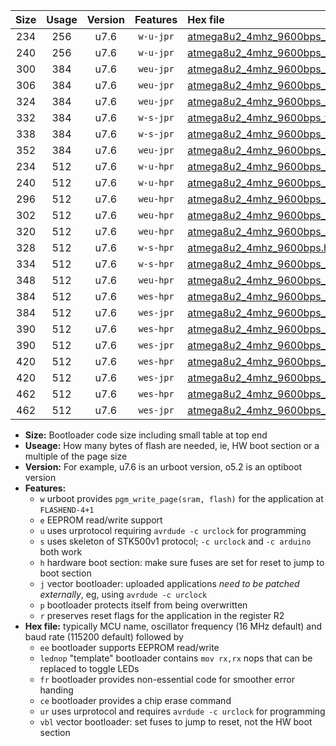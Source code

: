 |Size|Usage|Version|Features|Hex file|
|:-:|:-:|:-:|:-:|:--|
|234|256|u7.6|`w-u-jpr`|[atmega8u2_4mhz_9600bps_ur_vbl.hex](https://raw.githubusercontent.com/stefanrueger/urboot/main/atmega8u2_4mhz_9600bps_ur_vbl.hex)|
|240|256|u7.6|`w-u-jpr`|[atmega8u2_4mhz_9600bps_lednop_ur_vbl.hex](https://raw.githubusercontent.com/stefanrueger/urboot/main/atmega8u2_4mhz_9600bps_lednop_ur_vbl.hex)|
|300|384|u7.6|`weu-jpr`|[atmega8u2_4mhz_9600bps_ee_ur_vbl.hex](https://raw.githubusercontent.com/stefanrueger/urboot/main/atmega8u2_4mhz_9600bps_ee_ur_vbl.hex)|
|306|384|u7.6|`weu-jpr`|[atmega8u2_4mhz_9600bps_ee_lednop_ur_vbl.hex](https://raw.githubusercontent.com/stefanrueger/urboot/main/atmega8u2_4mhz_9600bps_ee_lednop_ur_vbl.hex)|
|324|384|u7.6|`weu-jpr`|[atmega8u2_4mhz_9600bps_ee_lednop_fr_ur_vbl.hex](https://raw.githubusercontent.com/stefanrueger/urboot/main/atmega8u2_4mhz_9600bps_ee_lednop_fr_ur_vbl.hex)|
|332|384|u7.6|`w-s-jpr`|[atmega8u2_4mhz_9600bps_vbl.hex](https://raw.githubusercontent.com/stefanrueger/urboot/main/atmega8u2_4mhz_9600bps_vbl.hex)|
|338|384|u7.6|`w-s-jpr`|[atmega8u2_4mhz_9600bps_lednop_vbl.hex](https://raw.githubusercontent.com/stefanrueger/urboot/main/atmega8u2_4mhz_9600bps_lednop_vbl.hex)|
|352|384|u7.6|`weu-jpr`|[atmega8u2_4mhz_9600bps_ee_lednop_fr_ce_ur_vbl.hex](https://raw.githubusercontent.com/stefanrueger/urboot/main/atmega8u2_4mhz_9600bps_ee_lednop_fr_ce_ur_vbl.hex)|
|234|512|u7.6|`w-u-hpr`|[atmega8u2_4mhz_9600bps_ur.hex](https://raw.githubusercontent.com/stefanrueger/urboot/main/atmega8u2_4mhz_9600bps_ur.hex)|
|240|512|u7.6|`w-u-hpr`|[atmega8u2_4mhz_9600bps_lednop_ur.hex](https://raw.githubusercontent.com/stefanrueger/urboot/main/atmega8u2_4mhz_9600bps_lednop_ur.hex)|
|296|512|u7.6|`weu-hpr`|[atmega8u2_4mhz_9600bps_ee_ur.hex](https://raw.githubusercontent.com/stefanrueger/urboot/main/atmega8u2_4mhz_9600bps_ee_ur.hex)|
|302|512|u7.6|`weu-hpr`|[atmega8u2_4mhz_9600bps_ee_lednop_ur.hex](https://raw.githubusercontent.com/stefanrueger/urboot/main/atmega8u2_4mhz_9600bps_ee_lednop_ur.hex)|
|320|512|u7.6|`weu-hpr`|[atmega8u2_4mhz_9600bps_ee_lednop_fr_ur.hex](https://raw.githubusercontent.com/stefanrueger/urboot/main/atmega8u2_4mhz_9600bps_ee_lednop_fr_ur.hex)|
|328|512|u7.6|`w-s-hpr`|[atmega8u2_4mhz_9600bps.hex](https://raw.githubusercontent.com/stefanrueger/urboot/main/atmega8u2_4mhz_9600bps.hex)|
|334|512|u7.6|`w-s-hpr`|[atmega8u2_4mhz_9600bps_lednop.hex](https://raw.githubusercontent.com/stefanrueger/urboot/main/atmega8u2_4mhz_9600bps_lednop.hex)|
|348|512|u7.6|`weu-hpr`|[atmega8u2_4mhz_9600bps_ee_lednop_fr_ce_ur.hex](https://raw.githubusercontent.com/stefanrueger/urboot/main/atmega8u2_4mhz_9600bps_ee_lednop_fr_ce_ur.hex)|
|384|512|u7.6|`wes-hpr`|[atmega8u2_4mhz_9600bps_ee.hex](https://raw.githubusercontent.com/stefanrueger/urboot/main/atmega8u2_4mhz_9600bps_ee.hex)|
|384|512|u7.6|`wes-jpr`|[atmega8u2_4mhz_9600bps_ee_vbl.hex](https://raw.githubusercontent.com/stefanrueger/urboot/main/atmega8u2_4mhz_9600bps_ee_vbl.hex)|
|390|512|u7.6|`wes-hpr`|[atmega8u2_4mhz_9600bps_ee_lednop.hex](https://raw.githubusercontent.com/stefanrueger/urboot/main/atmega8u2_4mhz_9600bps_ee_lednop.hex)|
|390|512|u7.6|`wes-jpr`|[atmega8u2_4mhz_9600bps_ee_lednop_vbl.hex](https://raw.githubusercontent.com/stefanrueger/urboot/main/atmega8u2_4mhz_9600bps_ee_lednop_vbl.hex)|
|420|512|u7.6|`wes-hpr`|[atmega8u2_4mhz_9600bps_ee_lednop_fr.hex](https://raw.githubusercontent.com/stefanrueger/urboot/main/atmega8u2_4mhz_9600bps_ee_lednop_fr.hex)|
|420|512|u7.6|`wes-jpr`|[atmega8u2_4mhz_9600bps_ee_lednop_fr_vbl.hex](https://raw.githubusercontent.com/stefanrueger/urboot/main/atmega8u2_4mhz_9600bps_ee_lednop_fr_vbl.hex)|
|462|512|u7.6|`wes-hpr`|[atmega8u2_4mhz_9600bps_ee_lednop_fr_ce.hex](https://raw.githubusercontent.com/stefanrueger/urboot/main/atmega8u2_4mhz_9600bps_ee_lednop_fr_ce.hex)|
|462|512|u7.6|`wes-jpr`|[atmega8u2_4mhz_9600bps_ee_lednop_fr_ce_vbl.hex](https://raw.githubusercontent.com/stefanrueger/urboot/main/atmega8u2_4mhz_9600bps_ee_lednop_fr_ce_vbl.hex)|

- **Size:** Bootloader code size including small table at top end
- **Useage:** How many bytes of flash are needed, ie, HW boot section or a multiple of the page size
- **Version:** For example, u7.6 is an urboot version, o5.2 is an optiboot version
- **Features:**
  + `w` urboot provides `pgm_write_page(sram, flash)` for the application at `FLASHEND-4+1`
  + `e` EEPROM read/write support
  + `u` uses urprotocol requiring `avrdude -c urclock` for programming
  + `s` uses skeleton of STK500v1 protocol; `-c urclock` and `-c arduino` both work
  + `h` hardware boot section: make sure fuses are set for reset to jump to boot section
  + `j` vector bootloader: uploaded applications *need to be patched externally*, eg, using `avrdude -c urclock`
  + `p` bootloader protects itself from being overwritten
  + `r` preserves reset flags for the application in the register R2
- **Hex file:** typically MCU name, oscillator frequency (16 MHz default) and baud rate (115200 default) followed by
  + `ee` bootloader supports EEPROM read/write
  + `lednop` "template" bootloader contains `mov rx,rx` nops that can be replaced to toggle LEDs
  + `fr` bootloader provides non-essential code for smoother error handing
  + `ce` bootloader provides a chip erase command
  + `ur` uses urprotocol and requires `avrdude -c urclock` for programming
  + `vbl` vector bootloader: set fuses to jump to reset, not the HW boot section
